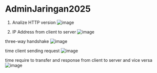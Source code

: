 # AdminJaringan2025

1. Analize HTTP version 
![image](https://github.com/user-attachments/assets/044ed21b-7d72-4f6a-82e1-997752c53fd5)

2. IP Address from client to server
![image](https://github.com/user-attachments/assets/a8d48443-4b3d-4e6a-9719-6a83ef691914)

three-way handshake
![image](https://github.com/user-attachments/assets/815cc70d-2df7-4fa0-ba38-d835e75ed692)

time client sending request
![image](https://github.com/user-attachments/assets/d0736592-6924-429b-9520-c94b56f3e226)

time require to transfer and response from client to server and vice versa
![image](https://github.com/user-attachments/assets/6b06987d-460e-40dc-91f3-6cdcdbd700b4)



